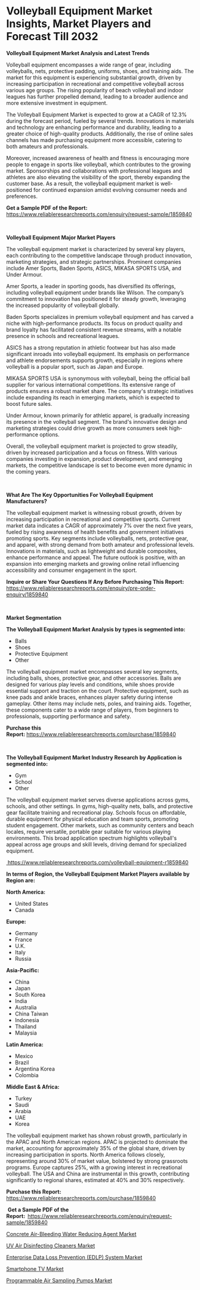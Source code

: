 <p><h1>Volleyball Equipment Market Insights, Market Players and Forecast Till 2032</h1></p><p><strong>Volleyball Equipment Market Analysis and Latest Trends</strong></p>
<p><p>Volleyball equipment encompasses a wide range of gear, including volleyballs, nets, protective padding, uniforms, shoes, and training aids. The market for this equipment is experiencing substantial growth, driven by increasing participation in recreational and competitive volleyball across various age groups. The rising popularity of beach volleyball and indoor leagues has further propelled demand, leading to a broader audience and more extensive investment in equipment.</p><p>The Volleyball Equipment Market is expected to grow at a CAGR of 12.3% during the forecast period, fueled by several trends. Innovations in materials and technology are enhancing performance and durability, leading to a greater choice of high-quality products. Additionally, the rise of online sales channels has made purchasing equipment more accessible, catering to both amateurs and professionals. </p><p>Moreover, increased awareness of health and fitness is encouraging more people to engage in sports like volleyball, which contributes to the growing market. Sponsorships and collaborations with professional leagues and athletes are also elevating the visibility of the sport, thereby expanding the customer base. As a result, the volleyball equipment market is well-positioned for continued expansion amidst evolving consumer needs and preferences.</p></p>
<p><strong>Get a Sample PDF of the Report:&nbsp;</strong> <a href="https://www.reliableresearchreports.com/enquiry/request-sample/1859840?utm_campaign=2128&utm_medium=2&utm_source=Github&utm_content=ia&utm_term=05022025&utm_id=volleyball-equipment">https://www.reliableresearchreports.com/enquiry/request-sample/1859840</a></p>
<p>&nbsp;</p>
<p><strong>Volleyball Equipment Major Market Players</strong></p>
<p><p>The volleyball equipment market is characterized by several key players, each contributing to the competitive landscape through product innovation, marketing strategies, and strategic partnerships. Prominent companies include Amer Sports, Baden Sports, ASICS, MIKASA SPORTS USA, and Under Armour.</p><p>Amer Sports, a leader in sporting goods, has diversified its offerings, including volleyball equipment under brands like Wilson. The company’s commitment to innovation has positioned it for steady growth, leveraging the increased popularity of volleyball globally. </p><p>Baden Sports specializes in premium volleyball equipment and has carved a niche with high-performance products. Its focus on product quality and brand loyalty has facilitated consistent revenue streams, with a notable presence in schools and recreational leagues.</p><p>ASICS has a strong reputation in athletic footwear but has also made significant inroads into volleyball equipment. Its emphasis on performance and athlete endorsements supports growth, especially in regions where volleyball is a popular sport, such as Japan and Europe. </p><p>MIKASA SPORTS USA is synonymous with volleyball, being the official ball supplier for various international competitions. Its extensive range of products ensures a robust market share. The company's strategic initiatives include expanding its reach in emerging markets, which is expected to boost future sales.</p><p>Under Armour, known primarily for athletic apparel, is gradually increasing its presence in the volleyball segment. The brand's innovative design and marketing strategies could drive growth as more consumers seek high-performance options.</p><p>Overall, the volleyball equipment market is projected to grow steadily, driven by increased participation and a focus on fitness. With various companies investing in expansion, product development, and emerging markets, the competitive landscape is set to become even more dynamic in the coming years.</p></p>
<p>&nbsp;</p>
<p><strong>What Are The Key Opportunities For Volleyball Equipment Manufacturers?</strong></p>
<p><p>The volleyball equipment market is witnessing robust growth, driven by increasing participation in recreational and competitive sports. Current market data indicates a CAGR of approximately 7% over the next five years, fueled by rising awareness of health benefits and government initiatives promoting sports. Key segments include volleyballs, nets, protective gear, and apparel, with strong demand from both amateur and professional levels. Innovations in materials, such as lightweight and durable composites, enhance performance and appeal. The future outlook is positive, with an expansion into emerging markets and growing online retail influencing accessibility and consumer engagement in the sport.</p></p>
<p><strong>Inquire or Share Your Questions If Any Before Purchasing This Report:</strong> <a href="https://www.reliableresearchreports.com/enquiry/pre-order-enquiry/1859840?utm_campaign=2128&utm_medium=2&utm_source=Github&utm_content=ia&utm_term=05022025&utm_id=volleyball-equipment">https://www.reliableresearchreports.com/enquiry/pre-order-enquiry/1859840</a></p>
<p>&nbsp;</p>
<p><strong>Market Segmentation</strong></p>
<p><strong>The Volleyball Equipment Market Analysis by types is segmented into:</strong></p>
<p><ul><li>Balls</li><li>Shoes</li><li>Protective Equipment</li><li>Other</li></ul></p>
<p><p>The volleyball equipment market encompasses several key segments, including balls, shoes, protective gear, and other accessories. Balls are designed for various play levels and conditions, while shoes provide essential support and traction on the court. Protective equipment, such as knee pads and ankle braces, enhances player safety during intense gameplay. Other items may include nets, poles, and training aids. Together, these components cater to a wide range of players, from beginners to professionals, supporting performance and safety.</p></p>
<p><strong>Purchase this Report:&nbsp;</strong><a href="https://www.reliableresearchreports.com/purchase/1859840?utm_campaign=2128&utm_medium=2&utm_source=Github&utm_content=ia&utm_term=05022025&utm_id=volleyball-equipment">https://www.reliableresearchreports.com/purchase/1859840</a></p>
<p>&nbsp;</p>
<p><strong>The Volleyball Equipment Market Industry Research by Application is segmented into:</strong></p>
<p><ul><li>Gym</li><li>School</li><li>Other</li></ul></p>
<p><p>The volleyball equipment market serves diverse applications across gyms, schools, and other settings. In gyms, high-quality nets, balls, and protective gear facilitate training and recreational play. Schools focus on affordable, durable equipment for physical education and team sports, promoting student engagement. Other markets, such as community centers and beach locales, require versatile, portable gear suitable for various playing environments. This broad application spectrum highlights volleyball's appeal across age groups and skill levels, driving demand for specialized equipment.</p></p>
<p><a href="https://www.reliableresearchreports.com/volleyball-equipment-r1859840?utm_campaign=2128&utm_medium=2&utm_source=Github&utm_content=ia&utm_term=05022025&utm_id=volleyball-equipment">&nbsp;https://www.reliableresearchreports.com/volleyball-equipment-r1859840</a></p>
<p><strong>In terms of Region, the Volleyball Equipment Market Players available by Region are:</strong></p>
<p>
    <p> <strong> North America: </strong>
        <ul>
            <li>United States</li>
            <li>Canada</li>
        </ul>
        </p> 
    <p> <strong> Europe: </strong>
        <ul>
            <li>Germany</li>
            <li>France</li>
            <li>U.K.</li>
            <li>Italy</li>
            <li>Russia</li>
        </ul>
        </p> 
    <p> <strong> Asia-Pacific: </strong>
        <ul>
            <li>China</li>
            <li>Japan</li>
            <li>South Korea</li>
            <li>India</li>
            <li>Australia</li>
            <li>China Taiwan</li>
            <li>Indonesia</li>
            <li>Thailand</li>
            <li>Malaysia</li>
        </ul>
        </p> 
    <p> <strong> Latin America: </strong>
        <ul>
            <li>Mexico</li>
            <li>Brazil</li>
            <li>Argentina Korea</li>
            <li>Colombia</li>
        </ul>
        </p> 
    <p> <strong> Middle East & Africa: </strong>
        <ul>
            <li>Turkey</li>
            <li>Saudi</li>
            <li>Arabia</li>
            <li>UAE</li>
            <li>Korea</li>
        </ul>
    </p>
    </p>
<p><p>The volleyball equipment market has shown robust growth, particularly in the APAC and North American regions. APAC is projected to dominate the market, accounting for approximately 35% of the global share, driven by increasing participation in sports. North America follows closely, representing around 30% of market value, bolstered by strong grassroots programs. Europe captures 25%, with a growing interest in recreational volleyball. The USA and China are instrumental in this growth, contributing significantly to regional shares, estimated at 40% and 30% respectively.</p></p>
<p><strong>Purchase this Report: </strong><a href="https://www.reliableresearchreports.com/purchase/1859840?utm_campaign=2128&utm_medium=2&utm_source=Github&utm_content=ia&utm_term=05022025&utm_id=volleyball-equipment">https://www.reliableresearchreports.com/purchase/1859840</a></p>
<p>&nbsp;<strong>Get a Sample PDF of the Report:&nbsp;&nbsp;</strong><a href="https://www.reliableresearchreports.com/enquiry/request-sample/1859840?utm_campaign=2128&utm_medium=2&utm_source=Github&utm_content=ia&utm_term=05022025&utm_id=volleyball-equipment">https://www.reliableresearchreports.com/enquiry/request-sample/1859840</a></p>
<p><strong></strong></p>
<p><p><a href="https://www.linkedin.com/pulse/how-concrete-air-bleeding-water-reducing-agent-market-cpx5f?utm_campaign=2128&utm_medium=2&utm_source=Github&utm_content=ia&utm_term=05022025&utm_id=volleyball-equipment">Concrete Air-Bleeding Water Reducing Agent Market</a></p><p><a href="https://www.linkedin.com/pulse/revenue-insights-growth-forecast-uv-air-disinfecting-1ehmf?utm_campaign=2128&utm_medium=2&utm_source=Github&utm_content=ia&utm_term=05022025&utm_id=volleyball-equipment">UV Air Disinfecting Cleaners Market</a></p><p><a href="https://www.linkedin.com/pulse/market-dynamics-projected-growth-enterprise-data-loss-v25jc?utm_campaign=2128&utm_medium=2&utm_source=Github&utm_content=ia&utm_term=05022025&utm_id=volleyball-equipment">Enterprise Data Loss Prevention (EDLP) System Market</a></p><p><a href="https://github.com/MariaWashington76/Market-Research-Report-List-1/blob/main/smartphone-tv-market.md?utm_campaign=2128&utm_medium=2&utm_source=Github&utm_content=ia&utm_term=05022025&utm_id=volleyball-equipment">Smartphone TV Market</a></p><p><a href="https://www.linkedin.com/pulse/future-programmable-air-sampling-pumps-market-expected-w3spf?utm_campaign=2128&utm_medium=2&utm_source=Github&utm_content=ia&utm_term=05022025&utm_id=volleyball-equipment">Programmable Air Sampling Pumps Market</a></p></p>
